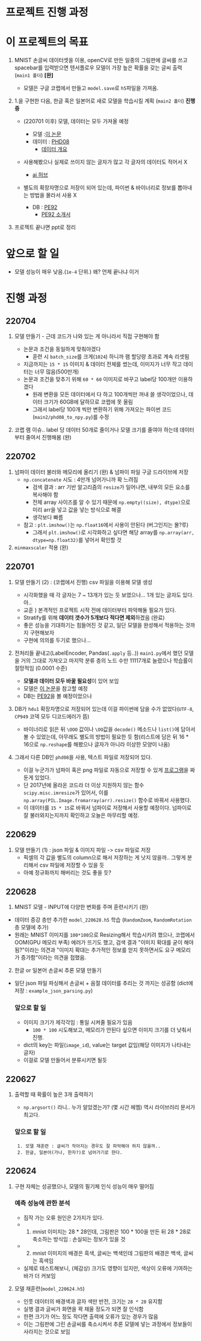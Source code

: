 # 프로젝트 진행 과정

# 이 프로젝트의 목표
1. MNIST 손글씨 데이터셋을 이용, openCV로 만든 일종의 그림판에 글씨를 쓰고 spacebar를 입력받으면 텐서플로우 모델이 가장 높은 확률을 갖는 글씨 출력 (`main1 폴더`) <b>[완]</b>
    - 모델은 구글 코랩에서 만들고 `model.save`로 `h5`파일을 가져옴.
2. 1.을 구현한 다음, 한글 혹은 일본어로 새로 모델을 학습시킬 계획 (`main2 폴더`) <b> 진행 중 </b>
    - (220701 이후) 모델, 데이터는 모두 가져올 예정
        - 모델 :[이 논문](https://scienceon.kisti.re.kr/commons/util/originalView.do?cn=JAKO201823955287871&oCn=JAKO201823955287871&dbt=JAKO&journal=NJOU00292001)
        - 데이터 : [PHD08](https://www.dropbox.com/s/69cwkkqt4m1xl55/phd08.alz?dl=0)
            - [데이터 개요](https://www.kci.go.kr/kciportal/ci/sereArticleSearch/ciSereArtiView.kci?sereArticleSearchBean.artiId=ART001293992)

    - 사용해봤으나 실제로 쓰이지 않는 글자가 많고 각 글자의 데이터도 적어서 X
        - [ai 허브](https://aihub.or.kr/aidata/133)
    - 별도의 확장자명으로 저장이 되어 있는데, 파이썬 & 바이너리로 정보를 뽑아내는 방법을 몰라서 사용 X
        - DB : [PE92](https://github.com/callee2006/HangulDB)
            - [PE92 소개서](https://www.koreascience.or.kr/article/CFKO199229013564134.pdf)

3. 프로젝트 끝나면 ppt로 정리

# 앞으로 할 일
- 모델 성능이 매우 낮음.(`1e-4` 단위.) 왜? 언제 끝나냐 이거

# 진행 과정

## 220704
1. 모델 만들기 - 근데 코드가 나와 있는 게 아니라서 직접 구현해야 함
    - 논문과 조건을 동일하게 맞춰야겠다 
        - 훈련 시 `batch_size`를 크게(`1024`) 하니까 램 할당량 초과로 계속 리셋됨
    - 지금까지는 `15 * 15` 이미지 & 데이터 전체를 썼는데, 이미지가 너무 작고 데이터는 너무 많음(500만개)
    - 논문과 조건을 맞추기 위해 `60 * 60` 이미지로 바꾸고 label당 100개만 이용하겠다
        - 원래 변환을 모든 데이터에서 다 하고 100개씩만 꺼내 쓸 생각이었으나, 데이터 크기가 60GB에 달하므로 코랩에 못 올림
        - 그래서 label당 100개 씩만 변환하기 위해 가져오는 파이썬 코드(`main2/phd08_to_npy.py`)를 수정

2. 코랩 램 이슈.. label 당 데이터 50개로 줄이거나 모델 크기를 줄여야 하는데 데이터부터 줄여서 진행해봄 (완)



## 220702 
1. 넘파이 데이터 불러와 메모리에 올리기 (완) & 넘파이 파일 구글 드라이브에 저장
    - `np.concatenate` 시도 : 4만개 넘어가니까 확 느려짐
        - 검색 결과 : arr 기반 알고리즘의 `resize`가 일어나면, 내부의 모든 요소를 복사해야 함
        - 전체 array 사이즈를 알 수 있기 때문에 `np.empty((size), dtype)`으로 미리 arr을 넣고 값을 넣는 방식으로 해결
        - 생각보다 빠름
    - 참고 : `plt.imshow()`는 `np.float16`에서 사용이 안된다 (버그인지는 몰?루)
        - 그래서 `plt.imshow()`로 시각화하고 싶다면 해당 array를 `np.array(arr, dtype=np.float32)`를 넣어서 확인할 것
2. `minmaxscaler` 적용 (완)


## 220701
1. 모델 만들기 (2) : (코랩에서 진행) csv 파일을 이용해 모델 생성
    - 시각화했을 때 각 글자는 7 ~ 13개가 있는 듯 보였으나... 1개 있는 글자도 있다. 아..
    - 교훈 ) 본격적인 프로젝트 시작 전에 데이터부터 파악해둘 필요가 있다.
    - Stratify를 위해 <b>데이터 갯수가 5개보다 적다면 제외</b>하겠음 (완료)
    - 좋은 성능을 기대하기는 힘들어진 것 같고, 일단 모델을 완성해서 적용하는 것까지 구현해보자
    - 구현에 의의를 두기로 했으나...

2. 전처리들 끝내고(LabelEncoder, Pandas(`.apply` 등..)) `main1.py`에서 했던 모델을 거의 그대로 가져오고 마지막 분류 층의 노드 수만 11117개로 늘렸으나 학습률이 절망적임 (0.0001 수준)
    - <b>모델과 데이터 모두 바꿀 필요성</b>이 있어 보임
    - 모델은 [이 논문](https://scienceon.kisti.re.kr/commons/util/originalView.do?cn=JAKO201823955287871&oCn=JAKO201823955287871&dbt=JAKO&journal=NJOU00292001)을 참고할 예정
    - DB는 [PE92](https://www.koreascience.or.kr/article/CFKO199229013564134.pdf)을 볼 예정이었으나

3. DB가 `hdu1` 확장자명으로 저장되어 있는데 이걸 파이썬에 담을 수가 없었다(`UTF-8`, `CP949` 코덱 모두 디코드에러가 뜸)
    - 바이너리로 읽은 뒤 `\OOO` 값이나 `\OO`값을 `decode()` 메소드나 `list()`에 담아서 볼 수 있었는데, 아무래도 별도의 방법이 필요한 듯 함(리스트에 담은 뒤 16 * 16으로 `np.reshape`를 해봤으나 글자가 아니라 이상한 모양이 나옴)

4. 그래서 다른 DB인 `phd08`을 사용, 텍스트 파일로 저장되어 있다.
    - 이걸 누군가가 넘파이 혹은 png 파일로 자동으로 저장할 수 있게 [프로그램](https://github.com/sungjunyoung/phd08-conversion)을 짜 둔게 있었다. 
    - 단 2017년에 올라온 코드라 더 이상 지원하지 않는 함수 `scipy.misc.imresize`가 있어서, 이를 `np.array(PIL.Image.fromarray(arr).resize()` 함수로 바꿔서 사용했다.
    - 이 데이터를 `15 * 15`로 바꿔서 넘파이로 저장해서 사용할 예정이다. 넘파이로 잘 불러와지는지까지 확인하고 오늘은 마무리할 예정.

## 220629
1. 모델 만들기 (1) : json 파일 & 이미지 파일 -> csv 파일로 저장
    - 픽셀의 각 값을 별도의 column으로 해서 저장하는 게 낫지 않을까.. 그렇게 분리해서 csv 파일에 저장할 수 있을 듯
    - 아예 정규화까지 해버리는 것도 좋을 듯?


## 220628
1. MNIST 모델 - INPUT에 다양한 변화를 주며 훈련시키기 (완)
- 데이터 증강 층만 추가한 `model_220628.h5` 학습 (`RandomZoom`, `RandomRotation` 층 모델에 추가)
- 원래는 MNIST 이미지를 `100*100`으로 Resizing해서 학습시키려 했으나, 코랩에서 OOM(GPU 메모리 부족) 에러가 뜨기도 했고, 검색 결과 "이미지 확대를 굳이 해야 됨?"이라는 의견과 "이미지 확대는 추가적인 정보를 얻지 못하면서도 요구 메모리가 증가함"이라는 의견을 접했음.

2. 한글 or 일본어 손글씨 추론 모델 만들기
- 일단 json 파일 파싱해서 손글씨 + 음절 데이터를 추리는 것 까지는 성공함 (dict에 저장 : `example_json_parsing.py`)

    ### 앞으로 할 일
    - 이미지 크기가 제각각임 : 통일 시켜줄 필요가 있음
        - `100 * 100` 시도해보고, 메모리가 안된다 싶으면 이미지 크기를 더 낮춰서 진행.
    - dict의 key는 파일(`image_id`), value는 target 값임(해당 이미지가 나타내는 글자)
    - 이걸로 모델 만들어서 분류시키면 될듯

## 220627
1. 출력할 때 확률이 높은 3개 출력하기
    - `np.argsort()` 라니.. 누가 알았겠는가? (몇 시간 헤멤) 역시 라이브러리 문서가 최고다.
    
    ### 앞으로 할 일
        1. 모델 재훈련 : 글씨가 작아지는 경우도 잘 파악해야 하지 않을까..
        2. 한글, 일본어(가나, 한자?)로 넘어가기로 한다.

## 220624
1. 구현 자체는 성공했으나, 모델의 필기체 인식 성능이 매우 떨어짐

    ### 예측 성능에 관한 분석
    - 짐작 가는 오류 원인은 2가지가 있다.
    - 1. mnist 이미지는 28 * 28인데, 그림판은 100 * 100을 만든 뒤 28 * 28로 축소하는 방식임 : 손실되는 정보가 있을 것
    - 2. mnist 이미지의 배경은 흑색, 글씨는 백색인데 그림판의 배경은 백색, 글씨는 흑색임
    - 실제로 테스트해보니, (체감상) 크기도 영향이 있지만, 색상이 오류에 기여하는 바가 더 커보임

2. 모델 재훈련(`model_220624.h5`)
    - 인풋 데이터의 배경색과 글자 색만 반전, 크기는 `28 * 28` 유지함
    - 실행 결과 글씨가 화면을 꽉 채울 정도가 되면 잘 인식함
    - 한편 크기가 어느 정도 작다면 출력에 오류가 있는 경우가 많음
    - 이는 그림판에 그린 손글씨를 축소시켜서 추론 모델에 넣는 과정에서 정보들이 사라지는 것으로 보임



